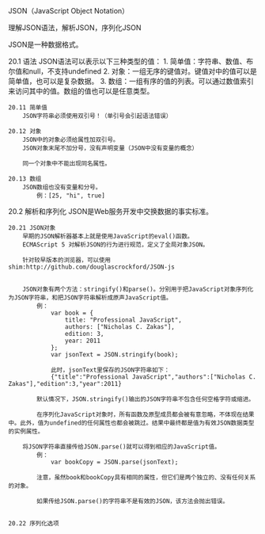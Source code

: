 JSON（JavaScript Object Notation）

理解JSON语法，解析JSON，序列化JSON

JSON是一种数据格式。

20.1 语法
	JSON语法可以表示以下三种类型的值：
		1. 简单值：字符串、数值、布尔值和null，不支持undefined
		2. 对象：一组无序的键值对。键值对中的值可以是简单值，也可以是复杂数据。
		3. 数组：一组有序的值的列表。可以通过数值索引来访问其中的值。数组的值也可以是任意类型。

	20.11 简单值
		JSON字符串必须使用双引号！（单引号会引起语法错误）

	20.12 对象
		JSON中的对象必须给属性加双引号。
		JSON对象末尾不加分号，没有声明变量（JSON中没有变量的概念）

		同一个对象中不能出现同名属性。

	20.13 数组
		JSON数组也没有变量和分号。
			例：[25, "hi", true]


20.2 解析和序列化
	JSON是Web服务开发中交换数据的事实标准。

	20.21 JSON对象
		早期的JSON解析器基本上就是使用JavaScript的eval()函数。
		ECMAScript 5 对解析JSON的行为进行规范，定义了全局对象JSON。

		针对较早版本的浏览器，可以使用shim:http://github.com/douglascrockford/JSON-js


		JSON对象有两个方法：stringify()和parse()。分别用于把JavaScript对象序列化为JSON字符串，和把JSON字符串解析成原声JavaScript值。
			例： 
				var book = {
					title: "Professional JavaScript",
					authors: ["Nicholas C. Zakas"],
					edition: 3,
					year: 2011
				};
				var jsonText = JSON.stringify(book);

				此时，jsonText里保存的JSON字符串如下：
				{"title":"Professional JavaScript","authors":["Nicholas C. Zakas"],"edition":3,"year":2011}

			默认情况下，JSON.stringify()输出的JSON字符串不包含任何空格字符或缩进。

			在序列化JavaScript对象时，所有函数及原型成员都会被有意忽略，不体现在结果中。此外，值为undefined的任何属性也都会被跳过。结果中最终都是值为有效JSON数据类型的实例属性。

		将JSON字符串直接传给JSON.parse()就可以得到相应的JavaScript值。
			例：
				var bookCopy = JSON.parse(jsonText);

			注意，虽然book和bookCopy具有相同的属性，但它们是两个独立的、没有任何关系的对象。

			如果传给JSON.parse()的字符串不是有效的JSON，该方法会抛出错误。


	20.22 序列化选项
